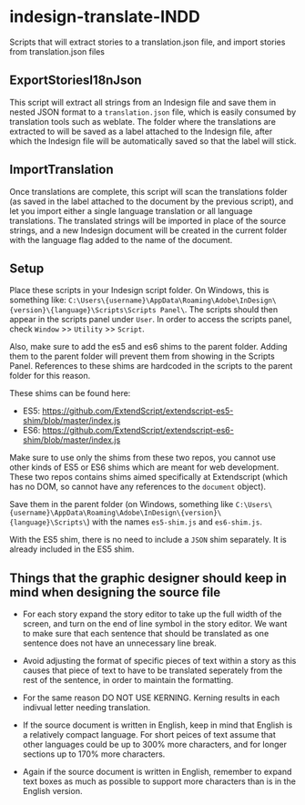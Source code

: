 # indesign-translate-INDD
Scripts that will extract stories to a translation.json file, and import stories from translation.json files

## ExportStoriesI18nJson
This script will extract all strings from an Indesign file and save them in nested JSON format to a `translation.json` file,
which is easily consumed by translation tools such as weblate.
The folder where the translations are extracted to will be saved as a label attached to the Indesign file,
after which the Indesign file will be automatically saved so that the label will stick.

## ImportTranslation
Once translations are complete, this script will scan the translations folder (as saved in the label attached to the document by the previous script),
and let you import either a single language translation or all language translations.
The translated strings will be imported in place of the source strings,
and a new Indesign document will be created in the current folder with the language flag added to the name of the document.

## Setup
Place these scripts in your Indesign script folder.
On Windows, this is something like: `C:\Users\{username}\AppData\Roaming\Adobe\InDesign\{version}\{language}\Scripts\Scripts Panel\`.
The scripts should then appear in the scripts panel under `User`.
In order to access the scripts panel, check `Window` >> `Utility` >> `Script`.

Also, make sure to add the es5 and es6 shims to the parent folder.
Adding them to the parent folder will prevent them from showing in the Scripts Panel.
References to these shims are hardcoded in the scripts to the parent folder for this reason.

These shims can be found here:
* ES5: https://github.com/ExtendScript/extendscript-es5-shim/blob/master/index.js
* ES6: https://github.com/ExtendScript/extendscript-es6-shim/blob/master/index.js

Make sure to use only the shims from these two repos, you cannot use other kinds of ES5 or ES6 shims which are meant for web development.
These two repos contains shims aimed specifically at Extendscript (which has no DOM, so cannot have any references to the `document` object).

Save them in the parent folder (on Windows, something like `C:\Users\{username}\AppData\Roaming\Adobe\InDesign\{version}\{language}\Scripts\`)
with the names `es5-shim.js` and `es6-shim.js`.

With the ES5 shim, there is no need to include a `JSON` shim separately. It is already included in the ES5 shim.

## Things that the graphic designer should keep in mind when designing the source file
* For each story expand the story editor to take up the full width of the screen, and turn on the end of line symbol in the story editor. We want to make sure that each sentence that should be translated as one sentence does not have an unnecessary line break.
* Avoid adjusting the format of specific pieces of text within a story as this causes that piece of text to have to be translated seperately from the rest of the sentence, in order to maintain the formatting.
* For the same reason DO NOT USE KERNING. Kerning results in each indivual letter needing translation.

* If the source document is written in English, keep in mind that English is a relatively compact language. For short peices of text assume that other languages could be up to 300% more characters, and for longer sections up to 170% more characters.
* Again if the source document is written in English, remember to expand text boxes as much as possible to support more characters than is in the English version.
